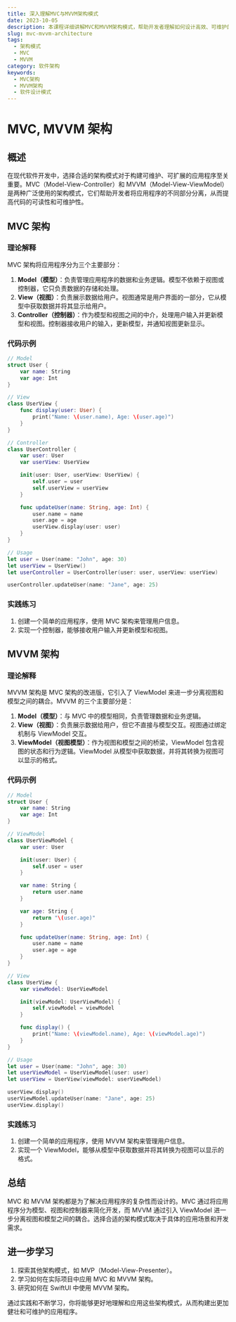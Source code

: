 ```yaml
---
title: 深入理解MVC与MVVM架构模式
date: 2023-10-05
description: 本课程详细讲解MVC和MVVM架构模式，帮助开发者理解如何设计高效、可维护的应用程序。
slug: mvc-mvvm-architecture
tags:
  - 架构模式
  - MVC
  - MVVM
category: 软件架构
keywords:
  - MVC架构
  - MVVM架构
  - 软件设计模式
---
```


# MVC, MVVM 架构

## 概述

在现代软件开发中，选择合适的架构模式对于构建可维护、可扩展的应用程序至关重要。MVC（Model-View-Controller）和 MVVM（Model-View-ViewModel）是两种广泛使用的架构模式，它们帮助开发者将应用程序的不同部分分离，从而提高代码的可读性和可维护性。

## MVC 架构

### 理论解释

MVC 架构将应用程序分为三个主要部分：

1. **Model（模型）**：负责管理应用程序的数据和业务逻辑。模型不依赖于视图或控制器，它只负责数据的存储和处理。
2. **View（视图）**：负责展示数据给用户。视图通常是用户界面的一部分，它从模型中获取数据并将其显示给用户。
3. **Controller（控制器）**：作为模型和视图之间的中介，处理用户输入并更新模型和视图。控制器接收用户的输入，更新模型，并通知视图更新显示。

### 代码示例

```swift
// Model
struct User {
    var name: String
    var age: Int
}

// View
class UserView {
    func display(user: User) {
        print("Name: \(user.name), Age: \(user.age)")
    }
}

// Controller
class UserController {
    var user: User
    var userView: UserView

    init(user: User, userView: UserView) {
        self.user = user
        self.userView = userView
    }

    func updateUser(name: String, age: Int) {
        user.name = name
        user.age = age
        userView.display(user: user)
    }
}

// Usage
let user = User(name: "John", age: 30)
let userView = UserView()
let userController = UserController(user: user, userView: userView)

userController.updateUser(name: "Jane", age: 25)
```

### 实践练习

1. 创建一个简单的应用程序，使用 MVC 架构来管理用户信息。
2. 实现一个控制器，能够接收用户输入并更新模型和视图。

## MVVM 架构

### 理论解释

MVVM 架构是 MVC 架构的改进版，它引入了 ViewModel 来进一步分离视图和模型之间的耦合。MVVM 的三个主要部分是：

1. **Model（模型）**：与 MVC 中的模型相同，负责管理数据和业务逻辑。
2. **View（视图）**：负责展示数据给用户，但它不直接与模型交互。视图通过绑定机制与 ViewModel 交互。
3. **ViewModel（视图模型）**：作为视图和模型之间的桥梁，ViewModel 包含视图的状态和行为逻辑。ViewModel 从模型中获取数据，并将其转换为视图可以显示的格式。

### 代码示例

```swift
// Model
struct User {
    var name: String
    var age: Int
}

// ViewModel
class UserViewModel {
    var user: User

    init(user: User) {
        self.user = user
    }

    var name: String {
        return user.name
    }

    var age: String {
        return "\(user.age)"
    }

    func updateUser(name: String, age: Int) {
        user.name = name
        user.age = age
    }
}

// View
class UserView {
    var viewModel: UserViewModel

    init(viewModel: UserViewModel) {
        self.viewModel = viewModel
    }

    func display() {
        print("Name: \(viewModel.name), Age: \(viewModel.age)")
    }
}

// Usage
let user = User(name: "John", age: 30)
let userViewModel = UserViewModel(user: user)
let userView = UserView(viewModel: userViewModel)

userView.display()
userViewModel.updateUser(name: "Jane", age: 25)
userView.display()
```

### 实践练习

1. 创建一个简单的应用程序，使用 MVVM 架构来管理用户信息。
2. 实现一个 ViewModel，能够从模型中获取数据并将其转换为视图可以显示的格式。

## 总结

MVC 和 MVVM 架构都是为了解决应用程序的复杂性而设计的。MVC 通过将应用程序分为模型、视图和控制器来简化开发，而 MVVM 通过引入 ViewModel 进一步分离视图和模型之间的耦合。选择合适的架构模式取决于具体的应用场景和开发需求。

## 进一步学习

1. 探索其他架构模式，如 MVP（Model-View-Presenter）。
2. 学习如何在实际项目中应用 MVC 和 MVVM 架构。
3. 研究如何在 SwiftUI 中使用 MVVM 架构。

通过实践和不断学习，你将能够更好地理解和应用这些架构模式，从而构建出更加健壮和可维护的应用程序。
